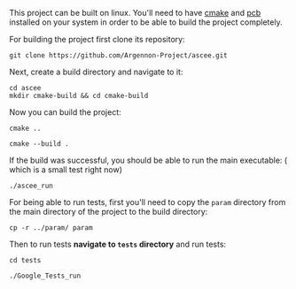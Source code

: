 This project can be built on linux. You'll need to
have [cmake](https://cmake.org/install/#download-verification)
and [pcb](https://github.com/Argennon-Project/ascee/tree/main/src/util/crypto#readme)
installed on your system in order to be able to build the project completely.

For building the project first clone its repository:

```shell
git clone https://github.com/Argennon-Project/ascee.git
```

Next, create a build directory and navigate to it:

```shell
cd ascee
mkdir cmake-build && cd cmake-build
```

Now you can build the project:

```shell
cmake ..
```

```shell
cmake --build .
```

If the build was successful, you should be able to run the main executable: (
which is a small test right now)

```shell
./ascee_run
```

For being able to run tests, first you'll need to copy the `param` directory
from the main directory of the project to the build directory:

```shell
cp -r ../param/ param
```

Then to run tests **navigate to `tests` directory** and run tests:

```shell
cd tests
```

```shell
./Google_Tests_run
```